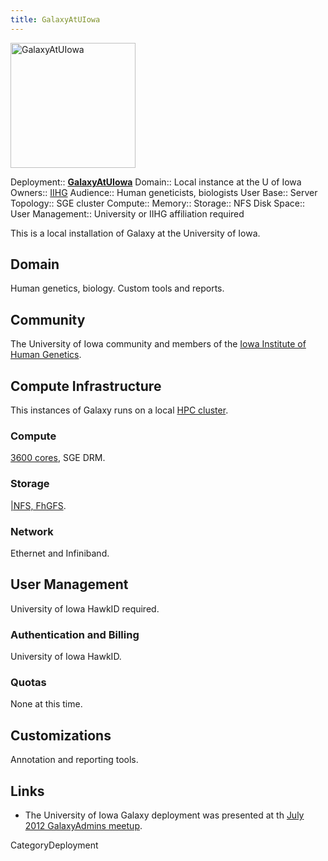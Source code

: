 ```yaml
---
title: GalaxyAtUIowa
---
```

<div class='center'>
<a href='http://medicine.uiowa.edu/humangenetics/'><img src='/Images/Logos/UIowaLogo.jpg' alt='GalaxyAtUIowa' width=200 /></a>
</div>



<div class='deploymentbox'>

 Deployment:: **[GalaxyAtUIowa](/src/Community/Deployment/GalaxyAtUIowa/index.md)**
 Domain:: Local instance at the U of Iowa
 Owners:: [IIHG](http://medicine.uiowa.edu/humangenetics)
 Audience:: Human geneticists, biologists
 User Base:: 
 Server Topology:: SGE cluster
 Compute:: 
 Memory:: 
 Storage:: NFS
 Disk Space:: 
 User Management:: University or IIHG affiliation required

</div>


This is a local installation of Galaxy at the University of Iowa.

## Domain

Human genetics, biology. Custom tools and reports.

## Community

The University of Iowa community and members of the [Iowa Institute of Human Genetics](http://www.medicine.uiowa.edu/humangenetics).
## Compute Infrastructure

This instances of Galaxy runs on a local [HPC cluster](http://hpc.uiowa.edu/resources).

### Compute
[3600 cores](http://hpc.uiowa.edu/resources/compute), SGE DRM.
### Storage
[|NFS, FhGFS](http://hpc.uiowa.edu/resources/storage).
### Network
Ethernet and Infiniband.
## User Management
University of Iowa HawkID required.
### Authentication and Billing
University of Iowa HawkID.
### Quotas
None at this time.
## Customizations
Annotation and reporting tools.

## Links

* The University of Iowa Galaxy deployment was presented at th [July 2012 GalaxyAdmins meetup](/src/Community/GalaxyAdmins/Meetups/2012_07_09/index.md).

CategoryDeployment
